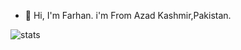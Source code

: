  - 👋 Hi, I'm Farhan. i'm From Azad Kashmir,Pakistan.
 
![stats](https://github-readme-stats.vercel.app/api?username=fanimalikhack&show_icons=true&theme=github_dark&include_all_commits=true&count_private=true)

 
 

